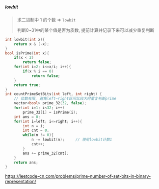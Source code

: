 ##### lowbit

> 求二进制中 1 的个数 => `lowbit`
> 
> 判断0~31中的某个值是否为质数, 提前计算并记录下来可以减少重复判断

```CPP
int lowbit(int x){
    return x & (-x);
}
bool isPrime(int x){
    if(x < 2)
        return false;
    for(int i=2; i<=x/i; i++){
        if(x % i == 0)
            return false;
    }
    return true;
}
int countPrimeSetBits(int left, int right) {
    // 位数有限, 避免left~right区间比较大时重复判断prime
    vector<bool> prime_32(32, false);
    for(int i=1; i<32; i++)
        prime_32[i] = isPrime(i);
    int ans = 0;
    for(int i=left; i<=right; i++){
        int n = i;
        int cnt = 0;
        while(n != 0){
            n -= lowbit(n);     // 使用lowbit计数1
            cnt++;
        }
        ans += prime_32[cnt];
    }
    return ans;
}
```

https://leetcode-cn.com/problems/prime-number-of-set-bits-in-binary-representation/